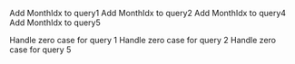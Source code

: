 Add MonthIdx to query1
Add MonthIdx to query2
Add MonthIdx to query4
Add MonthIdx to query5

Handle zero case for query 1
Handle zero case for query 2
Handle zero case for query 5

